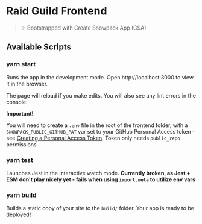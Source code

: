 # Raid Guild Frontend

> ✨ Bootstrapped with Create Snowpack App (CSA)

## Available Scripts

### yarn start

Runs the app in the development mode.
Open http://localhost:3000 to view it in the browser.

The page will reload if you make edits.
You will also see any lint errors in the console.

**Important!**

You will need to create a `.env` file in the root of the frontend folder, with a `SNOWPACK_PUBLIC_GITHUB_PAT` var set to your GitHub Personal Access token - see [Creating a Personal Access Token](https://docs.github.com/en/free-pro-team@latest/github/authenticating-to-github/creating-a-personal-access-token). Token only needs `public_repo` permissions

### yarn test

Launches Jest in the interactive watch mode.
**Currently broken, as Jest + ESM don't play nicely yet - fails when using `import.meta` to utilize env vars**

### yarn build

Builds a static copy of your site to the `build/` folder.
Your app is ready to be deployed!
